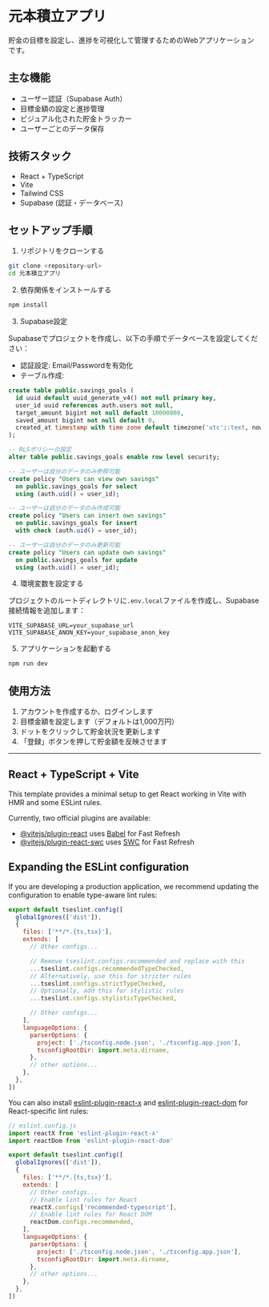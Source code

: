 # 元本積立アプリ

貯金の目標を設定し、進捗を可視化して管理するためのWebアプリケーションです。

## 主な機能

- ユーザー認証（Supabase Auth）
- 目標金額の設定と進捗管理
- ビジュアル化された貯金トラッカー
- ユーザーごとのデータ保存

## 技術スタック

- React + TypeScript
- Vite
- Tailwind CSS
- Supabase (認証・データベース)

## セットアップ手順

1. リポジトリをクローンする
```bash
git clone <repository-url>
cd 元本積立アプリ
```

2. 依存関係をインストールする
```bash
npm install
```

3. Supabase設定

Supabaseでプロジェクトを作成し、以下の手順でデータベースを設定してください：

- 認証設定: Email/Passwordを有効化
- テーブル作成:

```sql
create table public.savings_goals (
  id uuid default uuid_generate_v4() not null primary key,
  user_id uuid references auth.users not null,
  target_amount bigint not null default 10000000,
  saved_amount bigint not null default 0,
  created_at timestamp with time zone default timezone('utc'::text, now()) not null
);

-- RLSポリシーの設定
alter table public.savings_goals enable row level security;

-- ユーザーは自分のデータのみ参照可能
create policy "Users can view own savings"
  on public.savings_goals for select
  using (auth.uid() = user_id);

-- ユーザーは自分のデータのみ作成可能
create policy "Users can insert own savings"
  on public.savings_goals for insert
  with check (auth.uid() = user_id);

-- ユーザーは自分のデータのみ更新可能
create policy "Users can update own savings"
  on public.savings_goals for update
  using (auth.uid() = user_id);
```

4. 環境変数を設定する

プロジェクトのルートディレクトリに`.env.local`ファイルを作成し、Supabase接続情報を追加します：

```
VITE_SUPABASE_URL=your_supabase_url
VITE_SUPABASE_ANON_KEY=your_supabase_anon_key
```

5. アプリケーションを起動する
```bash
npm run dev
```

## 使用方法

1. アカウントを作成するか、ログインします
2. 目標金額を設定します（デフォルトは1,000万円）
3. ドットをクリックして貯金状況を更新します
4. 「登録」ボタンを押して貯金額を反映させます

---

## React + TypeScript + Vite

This template provides a minimal setup to get React working in Vite with HMR and some ESLint rules.

Currently, two official plugins are available:

- [@vitejs/plugin-react](https://github.com/vitejs/vite-plugin-react/blob/main/packages/plugin-react) uses [Babel](https://babeljs.io/) for Fast Refresh
- [@vitejs/plugin-react-swc](https://github.com/vitejs/vite-plugin-react/blob/main/packages/plugin-react/tree/main/packages/plugin-react-swc) uses [SWC](https://swc.rs/) for Fast Refresh

## Expanding the ESLint configuration

If you are developing a production application, we recommend updating the configuration to enable type-aware lint rules:

```js
export default tseslint.config([
  globalIgnores(['dist']),
  {
    files: ['**/*.{ts,tsx}'],
    extends: [
      // Other configs...

      // Remove tseslint.configs.recommended and replace with this
      ...tseslint.configs.recommendedTypeChecked,
      // Alternatively, use this for stricter rules
      ...tseslint.configs.strictTypeChecked,
      // Optionally, add this for stylistic rules
      ...tseslint.configs.stylisticTypeChecked,

      // Other configs...
    ],
    languageOptions: {
      parserOptions: {
        project: ['./tsconfig.node.json', './tsconfig.app.json'],
        tsconfigRootDir: import.meta.dirname,
      },
      // other options...
    },
  },
])
```

You can also install [eslint-plugin-react-x](https://github.com/Rel1cx/eslint-react/tree/main/packages/plugins/eslint-plugin-react-x) and [eslint-plugin-react-dom](https://github.com/Rel1cx/eslint-react/tree/main/packages/plugins/eslint-plugin-react-dom) for React-specific lint rules:

```js
// eslint.config.js
import reactX from 'eslint-plugin-react-x'
import reactDom from 'eslint-plugin-react-dom'

export default tseslint.config([
  globalIgnores(['dist']),
  {
    files: ['**/*.{ts,tsx}'],
    extends: [
      // Other configs...
      // Enable lint rules for React
      reactX.configs['recommended-typescript'],
      // Enable lint rules for React DOM
      reactDom.configs.recommended,
    ],
    languageOptions: {
      parserOptions: {
        project: ['./tsconfig.node.json', './tsconfig.app.json'],
        tsconfigRootDir: import.meta.dirname,
      },
      // other options...
    },
  },
])
```
